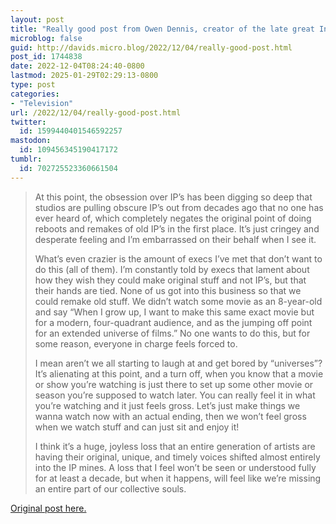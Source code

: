 ```yaml
---
layout: post
title: "Really good post from Owen Dennis, creator of the late great Infinity Train, on the focus on existing IPs in entertainment"
microblog: false
guid: http://davids.micro.blog/2022/12/04/really-good-post.html
post_id: 1744838
date: 2022-12-04T08:24:40-0800
lastmod: 2025-01-29T02:29:13-0800
type: post
categories:
- "Television"
url: /2022/12/04/really-good-post.html
twitter:
  id: 1599440401546592257
mastodon:
  id: 109456345190417172
tumblr:
  id: 702725523360661504
---
```

> At this point, the obsession over IP’s has been digging so deep that studios are pulling obscure IP’s out from decades ago that no one has ever heard of, which completely negates the original point of doing reboots and remakes of old IP’s in the first place. It’s just cringey and desperate feeling and I’m embarrassed on their behalf when I see it.
> 
> What’s even crazier is the amount of execs I’ve met that don’t want to do this (all of them). I’m constantly told by execs that lament about how they wish they could make original stuff and not IP’s, but that their hands are tied. None of us got into this business so that we could remake old stuff. We didn’t watch some movie as an 8-year-old and say “When I grow up, I want to make this same exact movie but for a modern, four-quadrant audience, and as the jumping off point for an extended universe of films.” No one wants to do this, but for some reason, everyone in charge feels forced to.
> 
> I mean aren’t we all starting to laugh at and get bored by “universes”? It’s alienating at this point, and a turn off, when you know that a movie or show you’re watching is just there to set up some other movie or season you’re supposed to watch later. You can really feel it in what you’re watching and it just feels gross. Let’s just make things we wanna watch now with an actual ending, then we won’t feel gross when we watch stuff and can just sit and enjoy it!
> 
> I think it’s a huge, joyless loss that an entire generation of artists are having their original, unique, and timely voices shifted almost entirely into the IP mines. A loss that I feel won’t be seen or understood fully for at least a decade, but when it happens, will feel like we’re missing an entire part of our collective souls.

[Original post here.](https://owendennis.substack.com/p/whats-owen-working-on-right-now)

